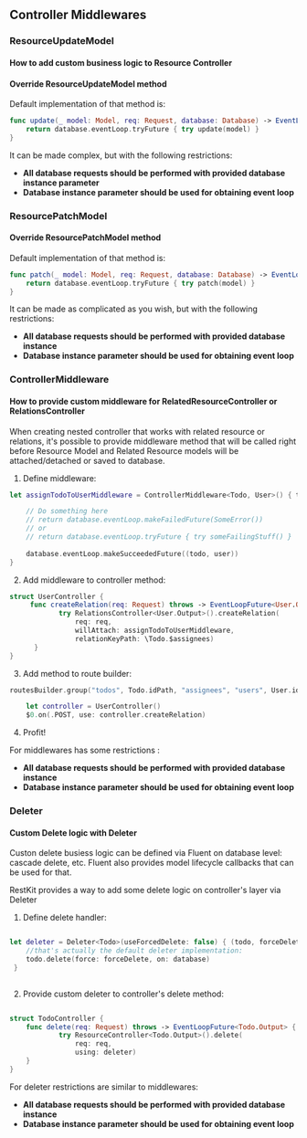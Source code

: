 ## Controller Middlewares

### ResourceUpdateModel
#### How to add custom business logic to Resource Controller


#### Override ResourceUpdateModel method

Default implementation of that method is:

```swift
func update(_ model: Model, req: Request, database: Database) -> EventLoopFuture<Model> {
    return database.eventLoop.tryFuture { try update(model) }
}

```

It can be made complex, but with the following restrictions: 
- **All database requests should be performed with provided database instance parameter**
- **Database instance parameter should be used for obtaining event loop**
 
### ResourcePatchModel
#### Override ResourcePatchModel method

Default implementation of that method is:

```swift
func patch(_ model: Model, req: Request, database: Database) -> EventLoopFuture<Model> {
    return database.eventLoop.tryFuture { try patch(model) }
}

```

It can be made as complicated as you wish, but with the following restrictions: 
- **All database requests should be performed with provided database instance**
- **Database instance parameter should be used for obtaining event loop**
 
### ControllerMiddleware
#### How to provide custom middleware for RelatedResourceController or RelationsController

When creating nested controller that works with related resource or relations, it's possible to provide middleware method that will be called 
right before Resource Model and Related Resource models will be attached/detached or saved to database.


1. Define middleware:

```swift
let assignTodoToUserMiddleware = ControllerMiddleware<Todo, User>() { todo, user, req, database in

    // Do something here
    // return database.eventLoop.makeFailedFuture(SomeError())
    // or
    // return database.eventLoop.tryFuture { try someFailingStuff() }
    
    database.eventLoop.makeSucceededFuture((todo, user))
}
```

2. Add middleware to controller method:

```swift 
struct UserController {
     func createRelation(req: Request) throws -> EventLoopFuture<User.Output> {
            try RelationsController<User.Output>().createRelation(
                req: req,
                willAttach: assignTodoToUserMiddleware,
                relationKeyPath: \Todo.$assignees)
      }
}
```

3. Add method to route builder:

```swift
routesBuilder.group("todos", Todo.idPath, "assignees", "users", User.idPath, "relation") {

    let controller = UserController()
    $0.on(.POST, use: controller.createRelation) 

```

4. Profit!

For middlewares has some restrictions :
- **All database requests should be performed with provided database instance**
- **Database instance parameter should be used for obtaining event loop** 

### Deleter
#### Custom Delete logic with Deleter
 
Custon delete busiess logic can be defined via Fluent on database level: cascade delete, etc.
Fluent also provides model lifecycle callbacks that can be used for that.

RestKit provides a way to add some delete logic on controller's layer via Deleter

1. Define delete handler:

```swift

let deleter = Deleter<Todo>(useForcedDelete: false) { (todo, forceDelete, req, database) -> EventLoopFuture<Todo> in
    //that's actually the default deleter implementation:
    todo.delete(force: forceDelete, on: database)
 }
 
```
2. Provide custom deleter to controller's delete method:

```swift

struct TodoController {
    func delete(req: Request) throws -> EventLoopFuture<Todo.Output> {
            try ResourceController<Todo.Output>().delete(
                req: req,
                using: deleter)
    }      
}

```


For deleter restrictions are similar to middlewares:
- **All database requests should be performed with provided database instance**
- **Database instance parameter should be used for obtaining event loop** 
